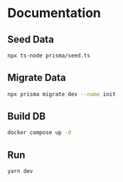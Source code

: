 # Documentation

## Seed Data

```bash
npx ts-node prisma/seed.ts
```

## Migrate Data

```bash
npx prisma migrate dev --name init
```

## Build DB

```bash
docker compose up -d
```

## Run

```bash
yarn dev
```
